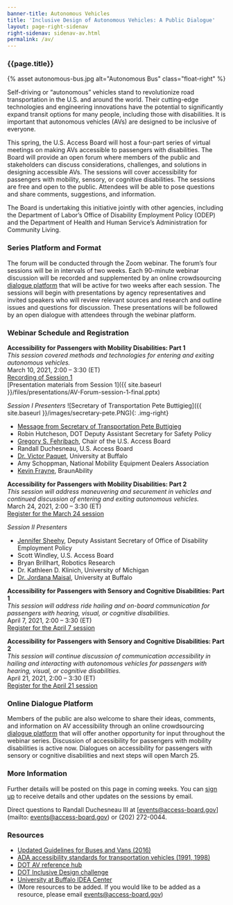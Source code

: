 ```yaml
---
banner-title: Autonomous Vehicles
title: 'Inclusive Design of Autonomous Vehicles: A Public Dialogue'
layout: page-right-sidenav
right-sidenav: sidenav-av.html
permalink: /av/
---
```

### {{page.title}}

{% asset autonomous-bus.jpg alt="Autonomous Bus" class="float-right" %}

Self-driving or “autonomous” vehicles stand to revolutionize road transportation in the U.S. and around the world. Their cutting-edge technologies and engineering innovations have the potential to significantly expand transit options for many people, including those with disabilities. It is important that autonomous vehicles (AVs) are designed to be inclusive of everyone.   

This spring, the U.S. Access Board will host a four-part series of virtual meetings on making AVs accessible to passengers with disabilities. The Board will provide an open forum where members of the public and stakeholders can discuss considerations, challenges, and solutions in designing accessible AVs. The sessions will cover accessibility for passengers with mobility, sensory, or cognitive disabilities. The sessions are free and open to the public. Attendees will be able to pose questions and share comments, suggestions, and information. 

The Board is undertaking this initiative jointly with other agencies, including the Department of Labor’s Office of Disability Employment Policy (ODEP) and the Department of Health and Human Service’s Administration for Community Living. 

### Series Platform and Format 

The forum will be conducted through the Zoom webinar. The forum’s four sessions will be in intervals of two weeks. Each 90-minute webinar discussion will be recorded and supplemented by an online crowdsourcing [dialogue platform](https://transportationinnovation.ideascale.com/) that will be active for two weeks after each session. The sessions will begin with presentations by agency representatives and invited speakers who will review relevant sources and research and outline issues and questions for discussion. These presentations will be followed by an open dialogue with attendees through the webinar platform.

### Webinar Schedule and Registration

**Accessibility for Passengers with Mobility Disabilities: Part 1** \
*This session covered methods and technologies for entering and exiting autonomous vehicles.* \
March 10, 2021, 2:00 – 3:30 (ET) \
[Recording of Session 1](https://www.youtube.com/watch?v=xI1j1V1SyjE) \
[Presentation materials from Session 1]({{ site.baseurl }}/files/presentations/AV-Forum-session-1-final.pptx)

*Session I Presenters*
![Secretary of Transportation Pete Buttigieg]({{ site.baseurl }}/images/secretary-pete.PNG){: .img-right}
* [Message from Secretary of Transportation Pete Buttigieg](https://youtu.be/WPP4s413T6k)
* Robin Hutcheson, DOT Deputy Assistant Secretary for Safety Policy
* [Gregory S. Fehribach](https://www.access-board.gov/about/board-members/gregory-fehribach/), Chair of the U.S. Access Board
*	Randall Duchesneau, U.S. Access Board
*	[Dr. Victor Paquet](http://engineering.buffalo.edu/industrial-systems/people/faculty-directory/paquet-victor.html), University at Buffalo
*	Amy Schoppman, National Mobility Equipment Dealers Association
*	[Kevin Frayne](https://www.linkedin.com/in/kevin-frayne-3635545/), BraunAbility

**Accessibility for Passengers with Mobility Disabilities: Part 2** \
*This session will address maneuvering and securement in vehicles and continued discussion of entering and exiting autonomous vehicles.* \
March 24, 2021, 2:00 – 3:30 (ET) \
[Register for the March 24 session](https://www.zoomgov.com/webinar/register/WN_EiK6nemcTUyg4IEUMu2RxQ)

*Session II Presenters*
*	[Jennifer Sheehy](https://www.dol.gov/agencies/odep/about/organizational-chart/deputy-assistant-secretary), Deputy Assistant Secretary of Office of Disability Employment Policy
*	Scott Windley, U.S. Access Board
*	Bryan Brillhart, Robotics Research
*	Dr. Kathleen D. Klinich, University of Michigan 
*	[Dr. Jordana Maisal](http://ap.buffalo.edu/People/faculty.host.html/content/shared/ap/students-faculty-alumni/faculty/Maisel.detail.html), University at Buffalo

**Accessibility for Passengers with Sensory and Cognitive Disabilities: Part 1** \
*This session will address ride hailing and on-board communication for passengers with hearing, visual, or cognitive disabilities.* \
April 7, 2021, 2:00 – 3:30 (ET) \
[Register for the April 7 session](https://www.zoomgov.com/webinar/register/WN_MWvyBgaxTtCk1nALFNl58g)

**Accessibility for Passengers with Sensory and Cognitive Disabilities: Part 2** \
*This session will continue discussion of communication accessibility in hailing and interacting with autonomous vehicles for passengers with hearing, visual, or cognitive disabilities.* \
April 21, 2021, 2:00 – 3:30 (ET) \
[Register for the April 21 session](https://www.zoomgov.com/webinar/register/WN_FOFPmlQtRC6Jconf5-vvxg)

### Online Dialogue Platform

Members of the public are also welcome to share their ideas, comments, and information on AV accessibility through an online crowdsourcing [dialogue platform](https://transportationinnovation.ideascale.com/) that will offer another opportunity for input throughout the webinar series. Discussion of accessibility for passengers with mobility disabilities is active now. Dialogues on accessibility for passengers with sensory or cognitive disabilities and next steps will open March 25.  

### More Information 

Further details will be posted on this page in coming weeks. You can [sign up](https://public.govdelivery.com/accounts/USACCESS/subscriber/new?topic_id=USACCESS_13) to receive details and other updates on the sessions by email.   

Direct questions to Randall Duchesneau III at [events@access-board.gov](mailto: events@access-board.gov) or (202) 272-0044.

### Resources
* [Updated Guidelines for Buses and Vans (2016)](https://www.access-board.gov/guidelines-standards/vehicles/update-buses-vans/guidelines-text/)
* [ADA accessibility standards for transportation vehicles (1991, 1998)](https://www.access-board.gov/ada/vehicles/)
* [DOT AV reference hub](https://www.transportation.gov/AV/hub)
* [DOT Inclusive Design challenge](https://www.transportation.gov/AV/hub)
* [University at Buffalo IDEA Center](http://idea.ap.buffalo.edu/)
* (More resources to be added. If you would like to be added as a resource, please email events@access-board.gov)

